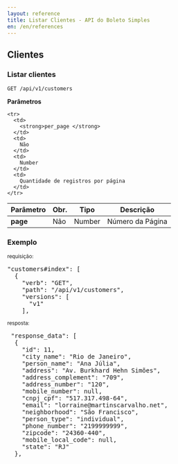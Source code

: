 ```yaml
---
layout: reference
title: Listar Clientes - API do Boleto Simples
en: /en/references
---
```


## Clientes

### Listar clientes
<code>GET /api/v1/customers</code>

**Parâmetros**

<table class='table table-bordered'>
  <thead>
    <tr>
      <th>Parâmetro</th>
      <th data-container="body" data-toggle="tooltip" title="Obrigatório">Obr.</th>
      <th>Tipo</th>
      <th>Descrição</th>
    </tr>
  </thead>
  <tbody>
    <tr>
      <td>
        <strong>page </strong>
      </td>
      <td>
        Não
      </td>
      <td>
        Number
      </td>
      <td>
        Número da Página
      </td>
    </tr>

    <tr>
      <td>
        <strong>per_page </strong>
      </td>
      <td>
        Não
      </td>
      <td>
        Number
      </td>
      <td>
        Quantidade de registros por página
      </td>
    </tr>
  </tbody>
</table>

### Exemplo

<small>requisição:</small>

<pre class="bash">"customers#index": [
  {
    "verb": "GET",
    "path": "/api/v1/customers",
    "versions": [
      "v1"
    ],
</pre>

<small>resposta:</small>

<pre class="json"> "response_data": [
  {
    "id": 11,
    "city_name": "Rio de Janeiro",
    "person_name": "Ana Júlia",
    "address": "Av. Burkhard Hehn Simões",
    "address_complement": "709",
    "address_number": "120",
    "mobile_number": null,
    "cnpj_cpf": "517.317.498-64",
    "email": "lorraine@martinscarvalho.net",
    "neighborhood": "São Francisco",
    "person_type": "individual",
    "phone_number": "2199999999",
    "zipcode": "24360-440",
    "mobile_local_code": null,
    "state": "RJ"
  },
</pre>
